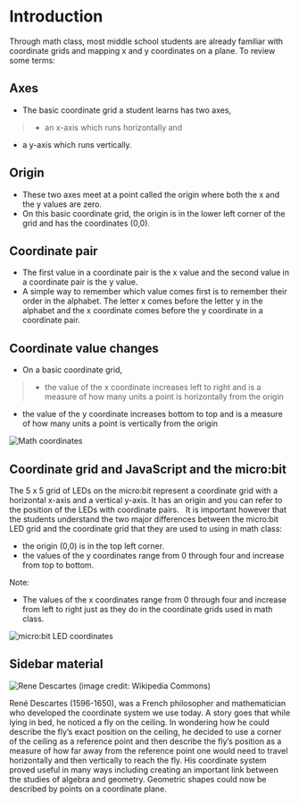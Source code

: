 # Introduction

Through math class, most middle school students are already familiar with coordinate grids and mapping x and y coordinates on a plane. To review some terms:

## Axes

* The basic coordinate grid a student learns has two axes,

> * an x-axis which runs horizontally and 

* a y-axis which runs vertically.

## Origin

* These two axes meet at a point called the origin where both the x and the y values are zero.
* On this basic coordinate grid, the origin is in the lower left corner of the grid and has the coordinates (0,0).

## Coordinate pair

* The first value in a coordinate pair is the x value and the second value in a coordinate pair is the y value.
* A simple way to remember which value comes first is to remember their order in the alphabet. The letter x comes before the letter y in the alphabet and the x coordinate comes before the y coordinate in a coordinate pair.

## Coordinate value changes

* On a basic coordinate grid,

> * the value of the x coordinate increases left to right and is a measure of how many units a point is horizontally from the origin

* the value of the y coordinate increases bottom to top and is a measure of how many units a point is vertically from the origin

![Math coordinates](/static/courses/csintro/coordinates/math-coords.png)

## Coordinate grid and JavaScript and the micro:bit

The 5 x 5 grid of LEDs on the micro:bit represent a coordinate grid with a horizontal x-axis and a vertical y-axis. It has an origin and you can refer to the position of the LEDs with coordinate pairs.   It is important however that the students understand the two major differences between the micro:bit LED grid and the coordinate grid that they are used to using in math class:

* the origin (0,0) is in the top left corner.
* the values of the y coordinates range from 0 through four and increase from top to bottom.

Note:

* The values of the x coordinates range from 0 through four and increase from left to right just as they do in the coordinate grids used in math class.

![micro:bit LED coordinates](/static/courses/csintro/coordinates/microbit-led-coords.png)

## Sidebar material

![Rene Descartes](/static/courses/csintro/coordinates/rene-descartes.jpg) (image credit: Wikipedia Commons)

René Descartes (1596-1650), was a French philosopher and mathematician who developed the coordinate system we use today. A story goes that while lying in bed, he noticed a fly on the ceiling. In wondering how he could describe the fly’s exact position on the ceiling, he decided to use a corner of the ceiling as a reference point and then describe the fly’s position as a measure of how far away from the reference point one would need to travel horizontally and then vertically to reach the fly. His coordinate system proved useful in many ways including creating an important link between the studies of algebra and geometry. Geometric shapes could now be described by points on a coordinate plane.